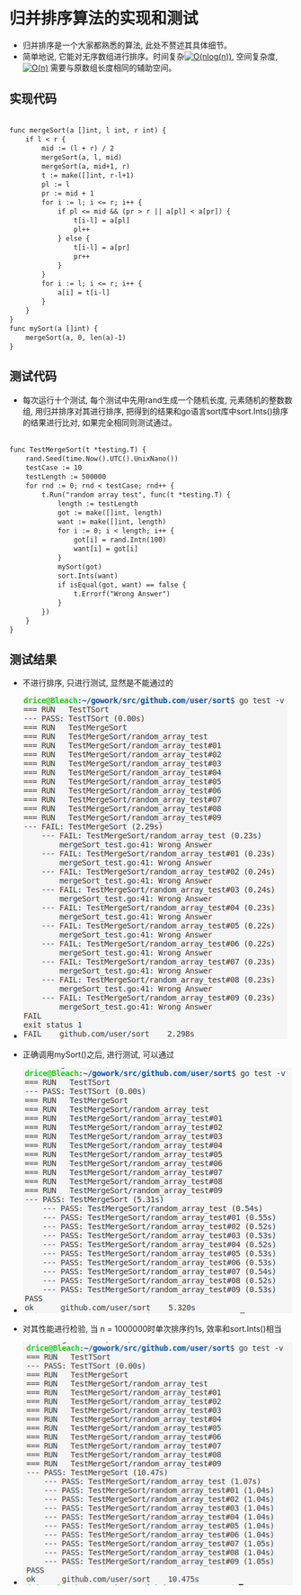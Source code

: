# 归并排序算法的实现和测试

* 归并排序是一个大家都熟悉的算法, 此处不赘述其具体细节。
* 简单地说, 它能对无序数组进行排序。时间复杂<a href="https://www.codecogs.com/eqnedit.php?latex=O(nlog(n))" target="_blank"><img src="https://latex.codecogs.com/gif.latex?O(nlog(n))" title="O(nlog(n))" /></a>, 空间复杂度,<a href="https://www.codecogs.com/eqnedit.php?latex=O(n)" target="_blank"><img src="https://latex.codecogs.com/gif.latex?O(n)" title="O(n)" /></a> 需要与原数组长度相同的辅助空间。
## 实现代码

<pre><code>
func mergeSort(a []int, l int, r int) {
	if l < r {
		mid := (l + r) / 2
		mergeSort(a, l, mid)
		mergeSort(a, mid+1, r)
		t := make([]int, r-l+1)
		pl := l
		pr := mid + 1
		for i := l; i <= r; i++ {
			if pl <= mid && (pr > r || a[pl] < a[pr]) {
				t[i-l] = a[pl]
				pl++
			} else {
				t[i-l] = a[pr]
				pr++
			}
		}
		for i := l; i <= r; i++ {
			a[i] = t[i-l]
		}
	}
}
func mySort(a []int) {
    mergeSort(a, 0, len(a)-1)
}
</code></pre>
## 测试代码

* 每次运行十个测试, 每个测试中先用rand生成一个随机长度, 元素随机的整数数组, 用归并排序对其进行排序, 把得到的结果和go语言sort库中sort.Ints()排序的结果进行比对, 如果完全相同则测试通过。
<pre><code>
func TestMergeSort(t *testing.T) {
	rand.Seed(time.Now().UTC().UnixNano())
	testCase := 10
	testLength := 500000
	for rnd := 0; rnd < testCase; rnd++ {
		t.Run("random array test", func(t *testing.T) {
			length := testLength
			got := make([]int, length)
			want := make([]int, length)
			for i := 0; i < length; i++ {
				got[i] = rand.Intn(100)
				want[i] = got[i]
			}
			mySort(got)
			sort.Ints(want)
			if isEqual(got, want) == false {
				t.Errorf("Wrong Answer")
			}
		})
	}
}
</code></pre>

## 测试结果

* 不进行排序, 只进行测试, 显然是不能通过的

* ![](pic/noSort.png)

  

* 正确调用mySort()之后, 进行测试, 可以通过

* ![](pic/sorted.png)

  

* 对其性能进行检验, 当 n = 1000000时单次排序约1s, 效率和sort.Ints()相当

* ![](pic/speed.png)